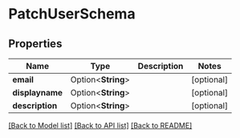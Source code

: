 # PatchUserSchema

## Properties

Name | Type | Description | Notes
------------ | ------------- | ------------- | -------------
**email** | Option<**String**> |  | [optional]
**displayname** | Option<**String**> |  | [optional]
**description** | Option<**String**> |  | [optional]

[[Back to Model list]](../README.md#documentation-for-models) [[Back to API list]](../README.md#documentation-for-api-endpoints) [[Back to README]](../README.md)


